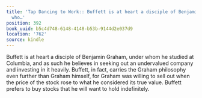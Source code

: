 ```yaml
---
title: 'Tap Dancing to Work:: Buffett is at heart a disciple of Benjamin Graham, under
  who…'
position: 392
book_uuid: b5c4d748-6148-4148-b53b-9144d2e037d9
location: '762'
source: kindle
---
```


Buffett is at heart a disciple of Benjamin Graham, under whom he studied at Columbia, and as such he believes in seeking out an undervalued company and investing in it heavily. Buffett, in fact, carries the Graham philosophy even further than Graham himself, for Graham was willing to sell out when the price of the stock rose to what he considered its true value. Buffett prefers to buy stocks that he will want to hold indefinitely.